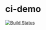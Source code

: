 # ci-demo

[![Build Status](https://travis-ci.com/ashvalov-edu/ci-demo.svg?token=KLwesUFuVces5ybRhUtq&branch=main)](https://travis-ci.com/ashvalov-edu/ci-demo)
